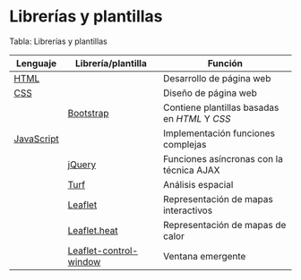 # Librerías y plantillas

Tabla: Librerías y plantillas

| Lenguaje | Librería/plantilla | Función |
| -- | -- | -- |
| [HTML](https://developer.mozilla.org/es/docs/Web/HTML) |   | Desarrollo de página web | 
| [CSS](https://developer.mozilla.org/es/docs/Web/CSS) |   | Diseño de página web | 
|  |  [Bootstrap](https://getbootstrap.com/) | Contiene plantillas basadas en *HTML* Y *CSS* |  
| [JavaScript](https://developer.mozilla.org/es/docs/Web/JavaScript) |    | Implementación funciones complejas|
| |   [jQuery](www.jquery.com)  | Funciones asíncronas con la técnica AJAX |
| |   [Turf](www.turfjs.org)  | Análisis espacial |
| |   [Leaflet](https://leafletjs.com/)  | Representación de mapas interactivos |
| |  [Leaflet.heat](https://github.com/Leaflet/Leaflet.heat) | Representación de mapas de calor |
| |  [Leaflet-control-window](https://github.com/mapshakers/leaflet-control-window) | Ventana emergente |
